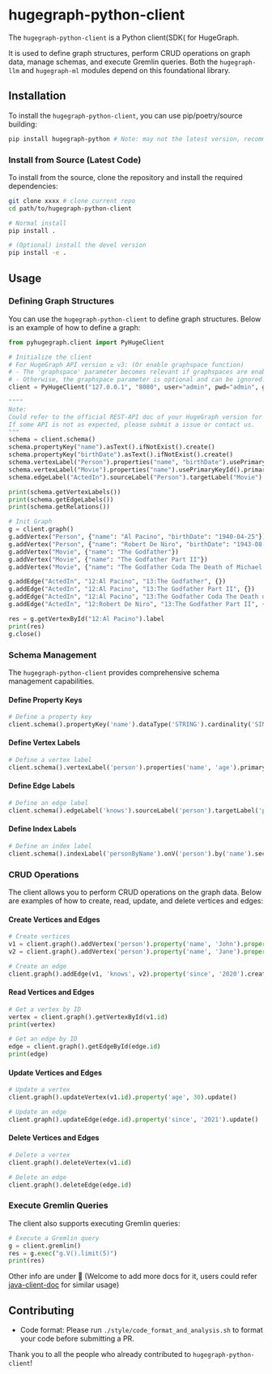 # hugegraph-python-client

The `hugegraph-python-client` is a Python client(SDK( for HugeGraph. 

It is used to define graph structures, perform CRUD operations on graph data, manage schemas, and execute Gremlin queries. Both the `hugegraph-llm` and `hugegraph-ml` modules depend on this foundational library.

## Installation

To install the `hugegraph-python-client`, you can use pip/poetry/source building:

```bash
pip install hugegraph-python # Note: may not the latest version, recommend to install from source
```

### Install from Source (Latest Code)

To install from the source, clone the repository and install the required dependencies:

```bash
git clone xxxx # clone current repo
cd path/to/hugegraph-python-client

# Normal install 
pip install .

# (Optional) install the devel version
pip install -e .
```

## Usage

### Defining Graph Structures

You can use the `hugegraph-python-client` to define graph structures. Below is an example of how to define a graph:

```python
from pyhugegraph.client import PyHugeClient

# Initialize the client
# For HugeGraph API version ≥ v3: (Or enable graphspace function)  
# - The 'graphspace' parameter becomes relevant if graphspaces are enabled.(default name is 'DEFAULT')
# - Otherwise, the graphspace parameter is optional and can be ignored. 
client = PyHugeClient("127.0.0.1", "8080", user="admin", pwd="admin", graph="hugegraph", graphspace="DEFAULT")

""""
Note:
Could refer to the official REST-API doc of your HugeGraph version for accurate details.
If some API is not as expected, please submit a issue or contact us.
"""
schema = client.schema()
schema.propertyKey("name").asText().ifNotExist().create()
schema.propertyKey("birthDate").asText().ifNotExist().create()
schema.vertexLabel("Person").properties("name", "birthDate").usePrimaryKeyId().primaryKeys("name").ifNotExist().create()
schema.vertexLabel("Movie").properties("name").usePrimaryKeyId().primaryKeys("name").ifNotExist().create()
schema.edgeLabel("ActedIn").sourceLabel("Person").targetLabel("Movie").ifNotExist().create()

print(schema.getVertexLabels())
print(schema.getEdgeLabels())
print(schema.getRelations())

# Init Graph
g = client.graph()
g.addVertex("Person", {"name": "Al Pacino", "birthDate": "1940-04-25"})
g.addVertex("Person", {"name": "Robert De Niro", "birthDate": "1943-08-17"})
g.addVertex("Movie", {"name": "The Godfather"})
g.addVertex("Movie", {"name": "The Godfather Part II"})
g.addVertex("Movie", {"name": "The Godfather Coda The Death of Michael Corleone"})

g.addEdge("ActedIn", "12:Al Pacino", "13:The Godfather", {})
g.addEdge("ActedIn", "12:Al Pacino", "13:The Godfather Part II", {})
g.addEdge("ActedIn", "12:Al Pacino", "13:The Godfather Coda The Death of Michael Corleone", {})
g.addEdge("ActedIn", "12:Robert De Niro", "13:The Godfather Part II", {})

res = g.getVertexById("12:Al Pacino").label
print(res)
g.close()
```

### Schema Management

The `hugegraph-python-client` provides comprehensive schema management capabilities.

#### Define Property Keys

```python
# Define a property key
client.schema().propertyKey('name').dataType('STRING').cardinality('SINGLE').create()
```

#### Define Vertex Labels

```python
# Define a vertex label
client.schema().vertexLabel('person').properties('name', 'age').primaryKeys('name').create()
```

#### Define Edge Labels

```python
# Define an edge label
client.schema().edgeLabel('knows').sourceLabel('person').targetLabel('person').properties('since').create()
```

#### Define Index Labels

```python
# Define an index label
client.schema().indexLabel('personByName').onV('person').by('name').secondary().create()
```

### CRUD Operations

The client allows you to perform CRUD operations on the graph data. Below are examples of how to create, read, update, and delete vertices and edges:

#### Create Vertices and Edges

```python
# Create vertices
v1 = client.graph().addVertex('person').property('name', 'John').property('age', 29).create()
v2 = client.graph().addVertex('person').property('name', 'Jane').property('age', 25).create()

# Create an edge
client.graph().addEdge(v1, 'knows', v2).property('since', '2020').create()
```

#### Read Vertices and Edges

```python
# Get a vertex by ID
vertex = client.graph().getVertexById(v1.id)
print(vertex)

# Get an edge by ID
edge = client.graph().getEdgeById(edge.id)
print(edge)
```

#### Update Vertices and Edges

```python
# Update a vertex
client.graph().updateVertex(v1.id).property('age', 30).update()

# Update an edge
client.graph().updateEdge(edge.id).property('since', '2021').update()
```

#### Delete Vertices and Edges

```python
# Delete a vertex
client.graph().deleteVertex(v1.id)

# Delete an edge
client.graph().deleteEdge(edge.id)
```

### Execute Gremlin Queries

The client also supports executing Gremlin queries:

```python
# Execute a Gremlin query
g = client.gremlin()
res = g.exec("g.V().limit(5)")
print(res)
```

Other info are under 🚧 (Welcome to add more docs for it, users could refer [java-client-doc]([url](https://hugegraph.apache.org/docs/clients/hugegraph-client/)) for similar usage)

## Contributing

* Code format: Please run `./style/code_format_and_analysis.sh` to format your code before submitting a PR.

Thank you to all the people who already contributed to `hugegraph-python-client`!
